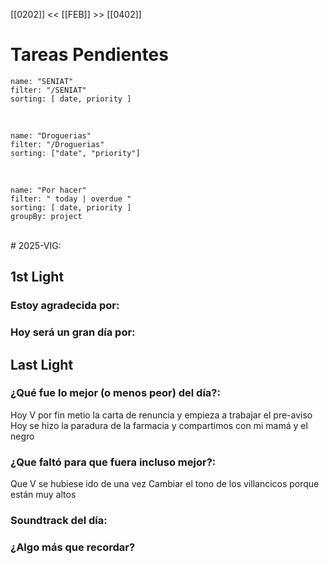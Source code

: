[[0202]] << [[FEB]] >> [[0402]]

# Tareas Pendientes

```todoist
name: "SENIAT"
filter: "/SENIAT"
sorting: [ date, priority ]
```

<br/>

```todoist
name: "Droguerias"
filter: "/Droguerias"
sorting: ["date", "priority"]
```

<br/>

```todoist
name: "Por hacer"
filter: " today | overdue "
sorting: [ date, priority ]
groupBy: project
```

<br/>
# 2025-VIG:

## 1st Light

### Estoy agradecida por:

### Hoy será un gran día por:

## Last Light

### ¿Qué fue lo mejor (o menos peor) del día?:
Hoy V por fin metio la carta de renuncia y empieza a trabajar el pre-aviso
Hoy se hizo la paradura de la farmacia y compartimos con mi mamá y el negro 
### ¿Que faltó para que fuera incluso mejor?:
Que V se hubiese ido de una vez
Cambiar el tono de los villancicos porque están muy altos 
### Soundtrack del día:

### ¿Algo más que recordar?